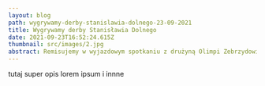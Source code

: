 ```yaml
---
layout: blog
path: wygrywamy-derby-stanislawia-dolnego-23-09-2021
title: Wygrywamy derby Stanisławia Dolnego
date: 2021-09-23T16:52:24.615Z
thumbnail: src/images/2.jpg
abstract: Remisujemy w wyjazdowym spotkaniu z drużyną Olimpi Zebrzydowice 0:0
---
```

tutaj super opis lorem ipsum i innne
